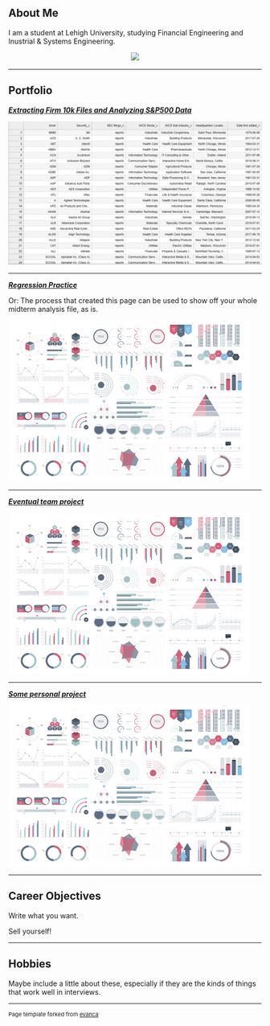 ## About Me

I am a student at Lehigh University, studying Financial Engineering and Inustrial & Systems Engineering. 

<!-- Upload your own photo and change the path -->

<p style="text-align:center;">
  <img class="img-circle" src="https://github.com/chrisztoh/chrisztoh.github.io/raw/master/images/Headshot.png" width="50%">
</p>

---

## Portfolio

<!-- You can link to other websites, PDFs in this repo, and other pages in this repo -->

_**[Extracting Firm 10k Files and Analyzing S&P500 Data](Report)**_

<img src="images/MidtermSnip.png?raw=true"/>

---

_**[Regression Practice](Regression_practice)**_

Or: The process that created this page can be used to show off your whole midterm analysis file, as is.

<img src="images/dummy_thumbnail.jpg?raw=true"/>

---

_**[Eventual team project](https://donbowen.github.io/teamproject/)**_

<img src="images/dummy_thumbnail.jpg?raw=true"/>

---

_**[Some personal project](/pdf/sample_presentation.pdf)**_

<img src="images/dummy_thumbnail.jpg?raw=true"/>

---

## Career Objectives

Write what you want. 

Sell yourself!

---

## Hobbies

Maybe include a little about these, especially if they are the kinds of things that work well in interviews.

---
<p style="font-size:11px">Page template forked from <a href="https://github.com/evanca/quick-portfolio">evanca</a></p>
<!-- Remove above link if you don't want to attibute -->
